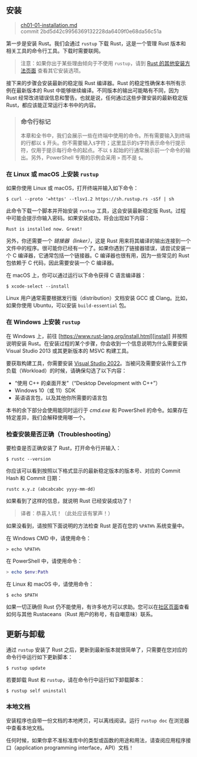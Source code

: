 ## 安装

> [ch01-01-installation.md](https://github.com/rust-lang/book/blob/main/src/ch01-01-installation.md) <br>
> commit 2bd5d42c9956369132228da6409f0e68da56c51a

第一步是安装 Rust。我们会通过 `rustup` 下载 Rust，这是一个管理 Rust 版本和相关工具的命令行工具。下载时需要联网。

> 注意：如果你出于某些理由倾向于不使用 `rustup`，请到 [Rust 的其他安装方法页面][otherinstall] 查看其它安装选项。

接下来的步骤会安装最新的稳定版 Rust 编译器。Rust 的稳定性确保本书所有示例在最新版本的 Rust 中能够继续编译。不同版本的输出可能略有不同，因为 Rust 经常改进错误信息和警告。也就是说，任何通过这些步骤安装的最新稳定版 Rust，都应该能正常运行本书中的内容。

> ### 命令行标记
>
> 本章和全书中，我们会展示一些在终端中使用的命令。所有需要输入到终端的行都以 `$` 开头。你不需要输入`$`字符；这里显示的`$`字符表示命令行提示符，仅用于提示每行命令的起点。不以 `$` 起始的行通常展示前一个命令的输出。另外，PowerShell 专用的示例会采用 `>` 而不是 `$`。

### 在 Linux 或 macOS 上安装 `rustup`

如果你使用 Linux 或 macOS，打开终端并输入如下命令：

```console
$ curl --proto '=https' --tlsv1.2 https://sh.rustup.rs -sSf | sh
```

此命令下载一个脚本并开始安装 `rustup` 工具，这会安装最新稳定版 Rust。过程中可能会提示你输入密码。如果安装成功，将会出现如下内容：

```text
Rust is installed now. Great!
```

另外，你还需要一个 *链接器（linker）*，这是 Rust 用来将其编译的输出连接到一个文件中的程序。很可能你已经有一个了。如果你遇到了链接器错误，请尝试安装一个 C 编译器，它通常包括一个链接器。C 编译器也很有用，因为一些常见的 Rust 包依赖于 C 代码，因此需要安装一个 C 编译器。

在 macOS 上，你可以通过运行以下命令获得 C 语言编译器：

```console
$ xcode-select --install
```

Linux 用户通常需要根据发行版（distribution）文档安装 GCC 或 Clang。比如，如果你使用 Ubuntu，可以安装 `build-essential` 包。

### 在 Windows 上安装 `rustup`

在 Windows 上，前往 [https://www.rust-lang.org/install.html][install] 并按照说明安装 Rust。在安装过程的某个步骤，你会收到一个信息说明为什么需要安装 Visual Studio 2013 或其更新版本的 MSVC 构建工具。

要获取构建工具，你需要安装 [Visual Studio 2022][visualstudio]。当被问及需要安装什么工作负载（Workload）的时候，请确保勾选了以下内容：

- “使用 C++ 的桌面开发”（“Desktop Development with C++”）
- Windows 10（或 11）SDK
- 英语语言包，以及其他你所需要的语言包

本书的余下部分会使用能同时运行于 *cmd.exe* 和 PowerShell 的命令。如果存在特定差异，我们会解释使用哪一个。

### 检查安装是否正确（Troubleshooting）

要检查是否正确安装了 Rust，打开命令行并输入：

```console
$ rustc --version
```

你应该可以看到按照以下格式显示的最新稳定版本的版本号、对应的 Commit Hash 和 Commit 日期：

```text
rustc x.y.z (abcabcabc yyyy-mm-dd)
```

如果看到了这样的信息，就说明 Rust 已经安装成功了！

> 译者：恭喜入坑！（此处应该有掌声！）

如果没看到，请按照下面说明的方法检查 Rust 是否在您的 `%PATH%` 系统变量中。

在 Windows CMD 中，请使用命令：

```console
> echo %PATH%
```

在 PowerShell 中，请使用命令：

```powershell
> echo $env:Path
```

在 Linux 和 macOS 中，请使用命令：

```console
$ echo $PATH
```

如果一切正确但 Rust 仍不能使用，有许多地方可以求助。您可以在[社区页面][community]查看如何与其他 Rustaceans（Rust 用户的称号，有自嘲意味）联系。

## 更新与卸载

通过 `rustup` 安装了 Rust 之后，更新到最新版本就很简单了，只需要在您对应的命令行中运行如下更新脚本：

```console
$ rustup update
```

若要卸载 Rust 和 `rustup`，请在命令行中运行如下卸载脚本：

```console
$ rustup self uninstall
```

### 本地文档

安装程序也自带一份文档的本地拷贝，可以离线阅读。运行 `rustup doc` 在浏览器中查看本地文档。

任何时候，如果你拿不准标准库中的类型或函数的用途和用法，请查阅应用程序接口（application programming interface，API）文档！

[otherinstall]: https://forge.rust-lang.org/infra/other-installation-methods.html
[install]: https://www.rust-lang.org/tools/install
[visualstudio]: https://visualstudio.microsoft.com/downloads/
[community]: https://www.rust-lang.org/community
